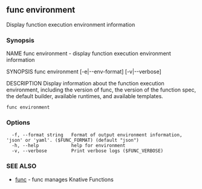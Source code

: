 ## func environment

Display function execution environment information

### Synopsis


NAME
	func environment - display function execution environment information

SYNOPSIS
	func environment [-e|--env-format] [-v|--verbose]


DESCRIPTION
	Display information about the function execution environment, including
	the version of func, the version of the function spec, the default builder,
	available runtimes, and available templates.


```
func environment
```

### Options

```
  -f, --format string   Format of output environment information, 'json' or 'yaml'. ($FUNC_FORMAT) (default "json")
  -h, --help            help for environment
  -v, --verbose         Print verbose logs ($FUNC_VERBOSE)
```

### SEE ALSO

* [func](func.md)	 - func manages Knative Functions

